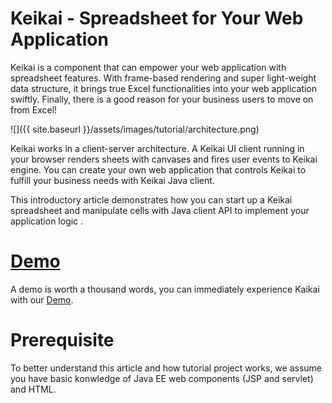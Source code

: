 # Keikai - Spreadsheet for Your Web Application
Keikai is a component that can empower your web application with spreadsheet features. With frame-based rendering and super light-weight data structure, it brings true Excel functionalities into your web application swiftly. Finally, there is a good reason for your business users to move on from Excel!

![]({{ site.baseurl }}/assets/images/tutorial/architecture.png)

Keikai works in a client-server architecture. A Keikai UI client running in your browser renders sheets with canvases and fires user events to Keikai engine. You can create your own web application that controls Keikai to fulfill your business needs with Keikai Java client.

This introductory article demonstrates how you can start up a Keikai spreadsheet and manipulate cells with Java client API to implement your application logic .


# [Demo](http://keikai.io/demo/)
A demo is worth a thousand words, you can immediately experience Kaikai with our [Demo](http://keikai.io/demo/).


# Prerequisite
To better understand this article and how tutorial project works, we assume you have basic konwledge of Java EE web components (JSP and servlet) and HTML.
